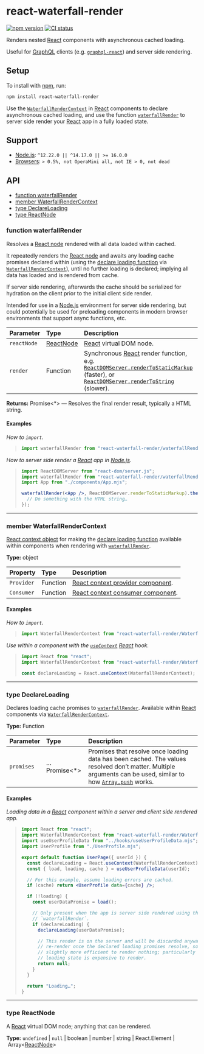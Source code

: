 # react-waterfall-render

[![npm version](https://badgen.net/npm/v/react-waterfall-render)](https://npm.im/react-waterfall-render) [![CI status](https://github.com/jaydenseric/react-waterfall-render/workflows/CI/badge.svg)](https://github.com/jaydenseric/react-waterfall-render/actions)

Renders nested [React](https://reactjs.org) components with asynchronous cached loading.

Useful for [GraphQL](https://graphql.org) clients (e.g. [`graphql-react`](https://npm.im/graphql-react)) and server side rendering.

## Setup

To install with [npm](https://npmjs.com/get-npm), run:

```sh
npm install react-waterfall-render
```

Use the [`WaterfallRenderContext`](#member-waterfallrendercontext) in [React](https://reactjs.org) components to declare asynchronous cached loading, and use the function [`waterfallRender`](#function-waterfallrender) to server side render your [React](https://reactjs.org) app in a fully loaded state.

## Support

- [Node.js](https://nodejs.org): `^12.22.0 || ^14.17.0 || >= 16.0.0`
- [Browsers](https://npm.im/browserslist): `> 0.5%, not OperaMini all, not IE > 0, not dead`

## API

- [function waterfallRender](#function-waterfallrender)
- [member WaterfallRenderContext](#member-waterfallrendercontext)
- [type DeclareLoading](#type-declareloading)
- [type ReactNode](#type-reactnode)

### function waterfallRender

Resolves a [React node](#type-reactnode) rendered with all data loaded within cached.

It repeatedly renders the [React node](#type-reactnode) and awaits any loading cache promises declared within (using the [declare loading function](#type-declareloading) via [`WaterfallRenderContext`](#member-waterfallrendercontext)), until no further loading is declared; implying all data has loaded and is rendered from cache.

If server side rendering, afterwards the cache should be serialized for hydration on the client prior to the initial client side render.

Intended for use in a [Node.js](https://nodejs.org) environment for server side rendering, but could potentially be used for preloading components in modern browser environments that support async functions, etc.

| Parameter | Type | Description |
| :-- | :-- | :-- |
| `reactNode` | [ReactNode](#type-reactnode) | [React](https://reactjs.org) virtual DOM node. |
| `render` | Function | Synchronous [React](https://reactjs.org) render function, e.g. [`ReactDOMServer.renderToStaticMarkup`](https://reactjs.org/docs/react-dom-server.html#rendertostaticmarkup) (faster), or [`ReactDOMServer.renderToString`](https://reactjs.org/docs/react-dom-server.html#rendertostring) (slower). |

**Returns:** Promise<\*> — Resolves the final render result, typically a HTML string.

#### Examples

_How to `import`._

> ```js
> import waterfallRender from "react-waterfall-render/waterfallRender.mjs";
> ```

_How to server side render a [React](https://reactjs.org) app in [Node.js](https://nodejs.org)._

> ```jsx
> import ReactDOMServer from "react-dom/server.js";
> import waterfallRender from "react-waterfall-render/waterfallRender.mjs";
> import App from "./components/App.mjs";
>
> waterfallRender(<App />, ReactDOMServer.renderToStaticMarkup).then((html) => {
>   // Do something with the HTML string…
> });
> ```

---

### member WaterfallRenderContext

[React context object](https://reactjs.org/docs/context#api) for making the [declare loading function](#type-declareloading) available within components when rendering with [`waterfallRender`](#function-waterfallrender).

**Type:** object

| Property | Type | Description |
| :-- | :-- | :-- |
| `Provider` | Function | [React context provider component](https://reactjs.org/docs/context#contextprovider). |
| `Consumer` | Function | [React context consumer component](https://reactjs.org/docs/context#contextconsumer). |

#### Examples

_How to `import`._

> ```js
> import WaterfallRenderContext from "react-waterfall-render/WaterfallRenderContext.mjs";
> ```

_Use within a component with the [`useContext`](https://reactjs.org/docs/hooks-reference.html#usecontext) [React](https://reactjs.org) hook._

> ```js
> import React from "react";
> import WaterfallRenderContext from "react-waterfall-render/WaterfallRenderContext.mjs";
> ```
>
> ```js
> const declareLoading = React.useContext(WaterfallRenderContext);
> ```

---

### type DeclareLoading

Declares loading cache promises to [`waterfallRender`](#function-waterfallrender). Available within [React](https://reactjs.org) components via [`WaterfallRenderContext`](#member-waterfallrendercontext).

**Type:** Function

| Parameter | Type | Description |
| :-- | :-- | :-- |
| `promises` | …Promise<\*> | Promises that resolve once loading data has been cached. The values resolved don’t matter. Multiple arguments can be used, similar to how [`Array.push`](https://developer.mozilla.org/en-US/docs/Web/JavaScript/Reference/Global_Objects/Array/push) works. |

#### Examples

_Loading data in a [React](https://reactjs.org) component within a server and client side rendered app._

> ```jsx
> import React from "react";
> import WaterfallRenderContext from "react-waterfall-render/WaterfallRenderContext.mjs";
> import useUserProfileData from "../hooks/useUserProfileData.mjs";
> import UserProfile from "./UserProfile.mjs";
>
> export default function UserPage({ userId }) {
>   const declareLoading = React.useContext(WaterfallRenderContext);
>   const { load, loading, cache } = useUserProfileData(userId);
>
>   // For this example, assume loading errors are cached.
>   if (cache) return <UserProfile data={cache} />;
>
>   if (!loading) {
>     const userDataPromise = load();
>
>     // Only present when the app is server side rendered using the function
>     // `waterfallRender`.
>     if (declareLoading) {
>       declareLoading(userDataPromise);
>
>       // This render is on the server and will be discarded anyway for a
>       // re-render once the declared loading promises resolve, so it’s
>       // slightly more efficient to render nothing; particularly if the
>       // loading state is expensive to render.
>       return null;
>     }
>   }
>
>   return "Loading…";
> }
> ```

---

### type ReactNode

A [React](https://reactjs.org) virtual DOM node; anything that can be rendered.

**Type:** `undefined` | `null` | boolean | number | string | React.Element | Array<[ReactNode](#type-reactnode)>
